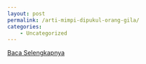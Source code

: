 ```yaml
---
layout: post
permalink: /arti-mimpi-dipukul-orang-gila/
categories:
    - Uncategorized
---
```


[Baca Selengkapnya](/09)